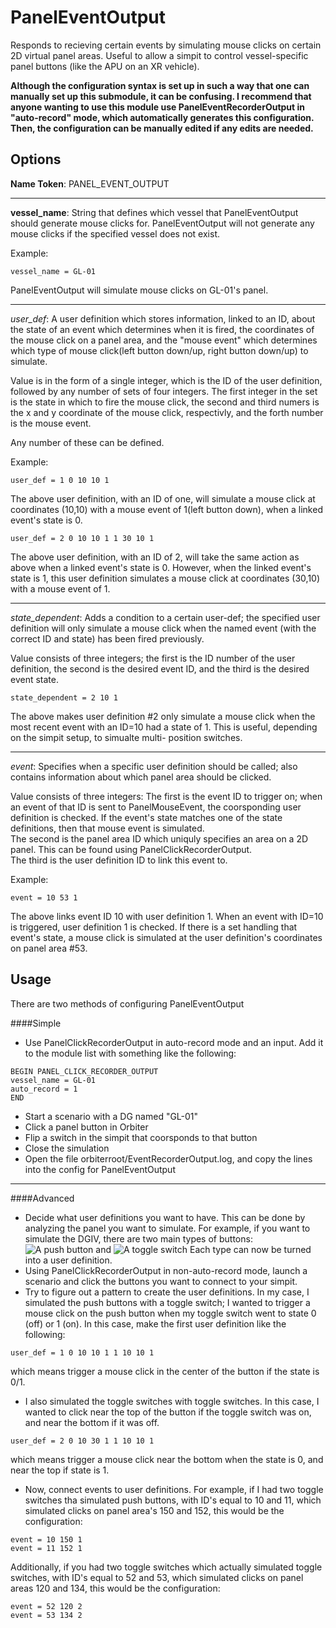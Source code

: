 PanelEventOutput
================
Responds to recieving certain events by simulating mouse clicks on certain
2D virtual panel areas.
Useful to allow a simpit to control vessel-specific panel buttons (like 
the APU on an XR vehicle).

**Although the configuration syntax is set up in such a way that one can
manually set up this submodule, it can be confusing.  I recommend that 
anyone wanting to use this module use PanelEventRecorderOutput in
"auto-record" mode, which automatically generates this configuration.  Then,
the configuration can be manually edited if any edits are needed.**

Options
-------
**Name Token**: PANEL_EVENT_OUTPUT

**************************************

**vessel_name**: String that defines which vessel that PanelEventOutput should 
generate mouse clicks for.  PanelEventOutput will not generate any mouse clicks
if the specified vessel does not exist.

Example:
```
vessel_name = GL-01
```
PanelEventOutput will simulate mouse clicks on GL-01's panel.

**************************************

*user_def*: A user definition which stores information, linked to an ID,
about the state of an event which determines when it is fired, the coordinates
of the mouse click on a panel area, and the "mouse event" which determines which
type of mouse click(left button down/up, right button down/up) to simulate.

Value is in the form of a single integer, which is the ID of the user definition,
followed by any number of sets of four integers.  The first integer in the set is
the state in which to fire the mouse click, the second and third numers is the x
and y coordinate of the mouse click, respectivly, and the forth number is the mouse
event.

Any number of these can be defined.

Example:
```
user_def = 1 0 10 10 1
```
The above user definition, with an ID of one, will simulate a mouse click
at coordinates (10,10) with a mouse event of 1(left button down), when a linked event's
state is 0.

```
user_def = 2 0 10 10 1 1 30 10 1
```
The above user definition, with an ID of 2, will take the same action as above when a 
linked event's state is 0.  However, when the linked event's state is 1, this user definition
simulates a mouse click at coordinates (30,10) with a mouse event of 1.

***************************************

*state_dependent*: Adds a condition to a certain user-def; the specified user definition will
only simulate a mouse click when the named event (with the correct ID and state) has been
fired previously.

Value consists of three integers; the first is the ID number of the user definition, the second is the
desired event ID, and the third is the desired event state.

```
state_dependent = 2 10 1
```
The above makes user definition #2 only simulate a mouse click when the most recent event with 
an ID=10 had a state of 1.  This is useful, depending on the simpit setup, to simualte multi-
position switches.

***************************************

*event*: Specifies when a specific user definition should be called; also contains information
about which panel area should be clicked.

Value consists of three integers:
The first is the event ID to trigger on; when an event of
that ID is sent to PanelMouseEvent, the coorsponding user definition is checked.  If the event's
state matches one of the state definitions, then that mouse event is simulated.  
The second is the panel area ID which uniquly specifies an area on a 2D panel.  This can be found
using PanelClickRecorderOutput.  
The third is the user definition ID to link this event to.

Example:
```
event = 10 53 1
```
The above links event ID 10 with user definition 1.  When an event with ID=10 is triggered, user
definition 1 is checked.  If there is a set handling that event's state, a mouse click is simulated
at the user definition's coordinates on panel area #53.

Usage
-----
There are two methods of configuring PanelEventOutput

####Simple
* Use PanelClickRecorderOutput in auto-record mode and an input.  Add it to the module list with
something like the following:
```
BEGIN PANEL_CLICK_RECORDER_OUTPUT  
vessel_name = GL-01  
auto_record = 1  
END
```
* Start a scenario with a DG named "GL-01"
* Click a panel button in Orbiter
* Flip a switch in the simpit that coorsponds to that button
* Close the simulation
* Open the file orbiterroot/EventRecorderOutput.log, and copy the lines into the config for
PanelEventOutput

****************************************
####Advanced
* Decide what user definitions you want to have.  This can be done by analyzing the panel you want
to simulate.  For example, if you want to simulate the DGIV, there are two main types of buttons:  
![A push button](/images/push_button.jpg)
and ![A toggle switch](/images/toggle_switch.jpg)
Each type can now be turned into a user definition.
* Using PanelClickRecorderOutput in non-auto-record mode, launch a scenario and click the buttons
you want to connect to your simpit.
* Try to figure out a pattern to create the user definitions. In my case, I simulated the push
buttons with a toggle switch; I wanted to trigger a mouse click on the push button when my toggle
switch went to state 0 (off) or 1 (on).  In this case, make the first user definition like the following:
```
user_def = 1 0 10 10 1 1 10 10 1
```
which means trigger a mouse click in the center of the button if the state is 0/1.

* I also simulated the toggle switches with toggle switches.  In this case, I wanted to click near the top
of the button if the toggle switch was on, and near the bottom if it was off.
```
user_def = 2 0 10 30 1 1 10 10 1
```
which means trigger a mouse click near the bottom when the state is 0, and near the top if state is 1.
* Now, connect events to user definitions.  For example, if I had two toggle switches tha simulated push buttons,
with ID's equal to 10 and 11, which simulated clicks on panel area's 150 and 152, this would be the configuration:
```
event = 10 150 1
event = 11 152 1
```
Additionally, if you had two toggle switches which actually simulated toggle switches, with ID's equal to 52 and 53,
which simulated clicks on panel areas 120 and 134, this would be the configuration:
```
event = 52 120 2
event = 53 134 2
```
